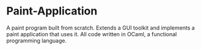 # Paint-Application
A paint program built from scratch. Extends a GUI toolkit and implements a paint application that uses it. All code written in OCaml, a functional programming language.
